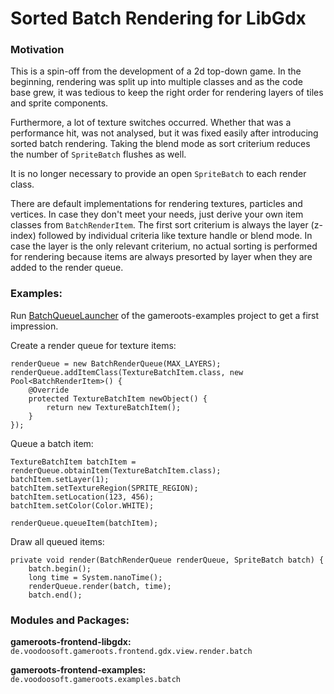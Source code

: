 # Sorted Batch Rendering for LibGdx
### Motivation
This is a spin-off from the development of a 2d top-down game.
In the beginning, rendering was split up into multiple classes and as the code base grew,
it was tedious to keep the right order for rendering layers of tiles and sprite components.

Furthermore, a lot of texture switches occurred. Whether that was a performance hit,
was not analysed, but it was fixed easily after introducing sorted batch rendering.
Taking the blend mode as sort criterium reduces the number of `SpriteBatch` flushes as well.

It is no longer necessary to provide an open `SpriteBatch` to each render class.

There are default implementations for rendering textures, particles and vertices. In case they don't meet your needs, just derive your own item classes from `BatchRenderItem`.
The first sort criterium is always the layer (z-index) followed by individual criteria like texture handle or blend mode.
In case the layer is the only relevant criterium, no actual sorting is performed for rendering because items are always presorted by layer when they are added to the render queue.

### Examples:
Run [BatchQueueLauncher](https://github.com/voodoosoft/gameroots-examples/tree/master/src/main/java/de/voodoosoft/gameroots/examples/batch) of the gameroots-examples project to get a first impression.

Create a render queue for texture items:
```
renderQueue = new BatchRenderQueue(MAX_LAYERS);
renderQueue.addItemClass(TextureBatchItem.class, new Pool<BatchRenderItem>() {
	@Override
	protected TextureBatchItem newObject() {
		return new TextureBatchItem();
	}
});
```

Queue a batch item:
```
TextureBatchItem batchItem = renderQueue.obtainItem(TextureBatchItem.class);
batchItem.setLayer(1);
batchItem.setTextureRegion(SPRITE_REGION);
batchItem.setLocation(123, 456);
batchItem.setColor(Color.WHITE);

renderQueue.queueItem(batchItem);
```

Draw all queued items:
```
private void render(BatchRenderQueue renderQueue, SpriteBatch batch) {
	batch.begin();
	long time = System.nanoTime();
	renderQueue.render(batch, time);
	batch.end();
```

### Modules and Packages:
**gameroots-frontend-libgdx:**  
`de.voodoosoft.gameroots.frontend.gdx.view.render.batch`

**gameroots-frontend-examples:**  
`de.voodoosoft.gameroots.examples.batch`
